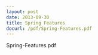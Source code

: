 ```yaml
---
layout: post
date: 2013-09-30
title: Spring Features
docurl: /pdf/Spring-Features.pdf
---
```


Spring-Features.pdf